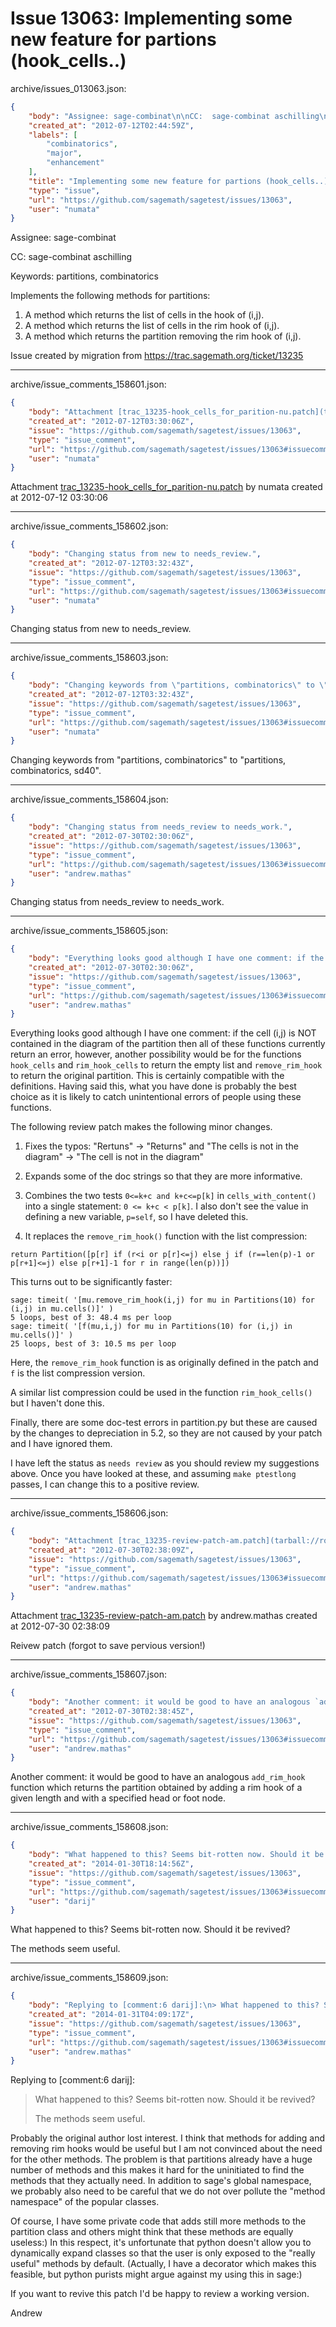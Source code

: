 # Issue 13063: Implementing some new feature for partions (hook_cells..)

archive/issues_013063.json:
```json
{
    "body": "Assignee: sage-combinat\n\nCC:  sage-combinat aschilling\n\nKeywords: partitions, combinatorics\n\nImplements the following methods for partitions:\n1. A method which returns the list of cells in the hook of (i,j).\n2. A method which returns the list of cells in the rim hook of (i,j).\n3. A method which returns the partition removing the rim hook of (i,j).\n\nIssue created by migration from https://trac.sagemath.org/ticket/13235\n\n",
    "created_at": "2012-07-12T02:44:59Z",
    "labels": [
        "combinatorics",
        "major",
        "enhancement"
    ],
    "title": "Implementing some new feature for partions (hook_cells..)",
    "type": "issue",
    "url": "https://github.com/sagemath/sagetest/issues/13063",
    "user": "numata"
}
```
Assignee: sage-combinat

CC:  sage-combinat aschilling

Keywords: partitions, combinatorics

Implements the following methods for partitions:
1. A method which returns the list of cells in the hook of (i,j).
2. A method which returns the list of cells in the rim hook of (i,j).
3. A method which returns the partition removing the rim hook of (i,j).

Issue created by migration from https://trac.sagemath.org/ticket/13235





---

archive/issue_comments_158601.json:
```json
{
    "body": "Attachment [trac_13235-hook_cells_for_parition-nu.patch](tarball://root/attachments/some-uuid/ticket13235/trac_13235-hook_cells_for_parition-nu.patch) by numata created at 2012-07-12 03:30:06",
    "created_at": "2012-07-12T03:30:06Z",
    "issue": "https://github.com/sagemath/sagetest/issues/13063",
    "type": "issue_comment",
    "url": "https://github.com/sagemath/sagetest/issues/13063#issuecomment-158601",
    "user": "numata"
}
```

Attachment [trac_13235-hook_cells_for_parition-nu.patch](tarball://root/attachments/some-uuid/ticket13235/trac_13235-hook_cells_for_parition-nu.patch) by numata created at 2012-07-12 03:30:06



---

archive/issue_comments_158602.json:
```json
{
    "body": "Changing status from new to needs_review.",
    "created_at": "2012-07-12T03:32:43Z",
    "issue": "https://github.com/sagemath/sagetest/issues/13063",
    "type": "issue_comment",
    "url": "https://github.com/sagemath/sagetest/issues/13063#issuecomment-158602",
    "user": "numata"
}
```

Changing status from new to needs_review.



---

archive/issue_comments_158603.json:
```json
{
    "body": "Changing keywords from \"partitions, combinatorics\" to \"partitions, combinatorics, sd40\".",
    "created_at": "2012-07-12T03:32:43Z",
    "issue": "https://github.com/sagemath/sagetest/issues/13063",
    "type": "issue_comment",
    "url": "https://github.com/sagemath/sagetest/issues/13063#issuecomment-158603",
    "user": "numata"
}
```

Changing keywords from "partitions, combinatorics" to "partitions, combinatorics, sd40".



---

archive/issue_comments_158604.json:
```json
{
    "body": "Changing status from needs_review to needs_work.",
    "created_at": "2012-07-30T02:30:06Z",
    "issue": "https://github.com/sagemath/sagetest/issues/13063",
    "type": "issue_comment",
    "url": "https://github.com/sagemath/sagetest/issues/13063#issuecomment-158604",
    "user": "andrew.mathas"
}
```

Changing status from needs_review to needs_work.



---

archive/issue_comments_158605.json:
```json
{
    "body": "Everything looks good although I have one comment: if the cell (i,j) is NOT contained in the diagram of the partition then all of these functions currently return an error, however, another possibility would be for the functions `hook_cells` and `rim_hook_cells` to return the empty list and `remove_rim_hook` to return the original partition. This is certainly compatible with the definitions. Having said this, what you have done is probably the best choice as it is likely to catch unintentional errors of people using these functions.\n\nThe following review patch makes the following minor changes.\n\n1. Fixes the typos: \"Rertuns\" -> \"Returns\" and \"The cells is not in the diagram\" -> \"The cell is not in the diagram\"\n\n2. Expands some of the doc strings so that they are more informative.\n\n3. Combines the two tests `0<=k+c and k+c<=p[k]` in `cells_with_content()` into a single statement: `0 <= k+c < p[k]`. I also don't see the value in defining a new variable, `p=self`, so I have deleted this.\n\n4. It replaces the `remove_rim_hook()` function with the list compression:\n\n```\nreturn Partition([p[r] if (r<i or p[r]<=j) else j if (r==len(p)-1 or p[r+1]<=j) else p[r+1]-1 for r in range(len(p))])\n```\n\nThis turns out to be significantly faster:\n\n```\nsage: timeit( '[mu.remove_rim_hook(i,j) for mu in Partitions(10) for (i,j) in mu.cells()]' )\n5 loops, best of 3: 48.4 ms per loop\nsage: timeit( '[f(mu,i,j) for mu in Partitions(10) for (i,j) in mu.cells()]' )\n25 loops, best of 3: 10.5 ms per loop\n```\n\nHere, the `remove_rim_hook` function is as originally defined in the patch and `f` is the list compression version.\n\nA similar list compression could be used in the function `rim_hook_cells()` but I haven't done this.\n\nFinally, there are some doc-test errors in partition.py but these are caused by the changes to depreciation in 5.2, so they are not caused by your patch and I have ignored them.\n\nI have left the status as `needs review` as you should review my suggestions above. Once you have looked at these, and assuming `make ptestlong` passes, I can change this to a positive review.",
    "created_at": "2012-07-30T02:30:06Z",
    "issue": "https://github.com/sagemath/sagetest/issues/13063",
    "type": "issue_comment",
    "url": "https://github.com/sagemath/sagetest/issues/13063#issuecomment-158605",
    "user": "andrew.mathas"
}
```

Everything looks good although I have one comment: if the cell (i,j) is NOT contained in the diagram of the partition then all of these functions currently return an error, however, another possibility would be for the functions `hook_cells` and `rim_hook_cells` to return the empty list and `remove_rim_hook` to return the original partition. This is certainly compatible with the definitions. Having said this, what you have done is probably the best choice as it is likely to catch unintentional errors of people using these functions.

The following review patch makes the following minor changes.

1. Fixes the typos: "Rertuns" -> "Returns" and "The cells is not in the diagram" -> "The cell is not in the diagram"

2. Expands some of the doc strings so that they are more informative.

3. Combines the two tests `0<=k+c and k+c<=p[k]` in `cells_with_content()` into a single statement: `0 <= k+c < p[k]`. I also don't see the value in defining a new variable, `p=self`, so I have deleted this.

4. It replaces the `remove_rim_hook()` function with the list compression:

```
return Partition([p[r] if (r<i or p[r]<=j) else j if (r==len(p)-1 or p[r+1]<=j) else p[r+1]-1 for r in range(len(p))])
```

This turns out to be significantly faster:

```
sage: timeit( '[mu.remove_rim_hook(i,j) for mu in Partitions(10) for (i,j) in mu.cells()]' )
5 loops, best of 3: 48.4 ms per loop
sage: timeit( '[f(mu,i,j) for mu in Partitions(10) for (i,j) in mu.cells()]' )
25 loops, best of 3: 10.5 ms per loop
```

Here, the `remove_rim_hook` function is as originally defined in the patch and `f` is the list compression version.

A similar list compression could be used in the function `rim_hook_cells()` but I haven't done this.

Finally, there are some doc-test errors in partition.py but these are caused by the changes to depreciation in 5.2, so they are not caused by your patch and I have ignored them.

I have left the status as `needs review` as you should review my suggestions above. Once you have looked at these, and assuming `make ptestlong` passes, I can change this to a positive review.



---

archive/issue_comments_158606.json:
```json
{
    "body": "Attachment [trac_13235-review-patch-am.patch](tarball://root/attachments/some-uuid/ticket13235/trac_13235-review-patch-am.patch) by andrew.mathas created at 2012-07-30 02:38:09\n\nReivew patch (forgot to save pervious version!)",
    "created_at": "2012-07-30T02:38:09Z",
    "issue": "https://github.com/sagemath/sagetest/issues/13063",
    "type": "issue_comment",
    "url": "https://github.com/sagemath/sagetest/issues/13063#issuecomment-158606",
    "user": "andrew.mathas"
}
```

Attachment [trac_13235-review-patch-am.patch](tarball://root/attachments/some-uuid/ticket13235/trac_13235-review-patch-am.patch) by andrew.mathas created at 2012-07-30 02:38:09

Reivew patch (forgot to save pervious version!)



---

archive/issue_comments_158607.json:
```json
{
    "body": "Another comment: it would be good to have an analogous `add_rim_hook` function which returns the partition obtained by adding a rim hook of a given length and with a specified head or foot node.",
    "created_at": "2012-07-30T02:38:45Z",
    "issue": "https://github.com/sagemath/sagetest/issues/13063",
    "type": "issue_comment",
    "url": "https://github.com/sagemath/sagetest/issues/13063#issuecomment-158607",
    "user": "andrew.mathas"
}
```

Another comment: it would be good to have an analogous `add_rim_hook` function which returns the partition obtained by adding a rim hook of a given length and with a specified head or foot node.



---

archive/issue_comments_158608.json:
```json
{
    "body": "What happened to this? Seems bit-rotten now. Should it be revived?\n\nThe methods seem useful.",
    "created_at": "2014-01-30T18:14:56Z",
    "issue": "https://github.com/sagemath/sagetest/issues/13063",
    "type": "issue_comment",
    "url": "https://github.com/sagemath/sagetest/issues/13063#issuecomment-158608",
    "user": "darij"
}
```

What happened to this? Seems bit-rotten now. Should it be revived?

The methods seem useful.



---

archive/issue_comments_158609.json:
```json
{
    "body": "Replying to [comment:6 darij]:\n> What happened to this? Seems bit-rotten now. Should it be revived?\n> \n> The methods seem useful.\n\nProbably the original author lost interest. I think that methods for adding and removing rim hooks would be useful but I am not convinced about the need for the other methods. The problem is that partitions already have a huge number of methods and this makes it hard for the uninitiated to find the methods that they actually need. In addition to sage's global namespace, we probably also need to be careful that we do not over pollute the \"method namespace\" of the popular classes.\n\nOf course, I have some private code that adds still more methods to the partition class and others might think that these methods are equally useless:) In this respect, it's unfortunate that python doesn't allow you to dynamically expand classes so that the user is only exposed to the \"really useful\" methods by default. (Actually, I have a decorator which makes this feasible, but python purists might argue against my using this in sage:)\n\nIf you want to revive this patch I'd be happy to review a working version.\n\nAndrew",
    "created_at": "2014-01-31T04:09:17Z",
    "issue": "https://github.com/sagemath/sagetest/issues/13063",
    "type": "issue_comment",
    "url": "https://github.com/sagemath/sagetest/issues/13063#issuecomment-158609",
    "user": "andrew.mathas"
}
```

Replying to [comment:6 darij]:
> What happened to this? Seems bit-rotten now. Should it be revived?
> 
> The methods seem useful.

Probably the original author lost interest. I think that methods for adding and removing rim hooks would be useful but I am not convinced about the need for the other methods. The problem is that partitions already have a huge number of methods and this makes it hard for the uninitiated to find the methods that they actually need. In addition to sage's global namespace, we probably also need to be careful that we do not over pollute the "method namespace" of the popular classes.

Of course, I have some private code that adds still more methods to the partition class and others might think that these methods are equally useless:) In this respect, it's unfortunate that python doesn't allow you to dynamically expand classes so that the user is only exposed to the "really useful" methods by default. (Actually, I have a decorator which makes this feasible, but python purists might argue against my using this in sage:)

If you want to revive this patch I'd be happy to review a working version.

Andrew
